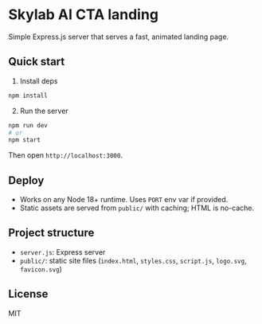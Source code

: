 Skylab AI CTA landing
======================

Simple Express.js server that serves a fast, animated landing page.

Quick start
-----------

1) Install deps

```sh
npm install
```

2) Run the server

```sh
npm run dev
# or
npm start
```

Then open `http://localhost:3000`.

Deploy
------

- Works on any Node 18+ runtime. Uses `PORT` env var if provided.
- Static assets are served from `public/` with caching; HTML is no-cache.

Project structure
-----------------

- `server.js`: Express server
- `public/`: static site files (`index.html`, `styles.css`, `script.js`, `logo.svg`, `favicon.svg`)

License
-------

MIT


